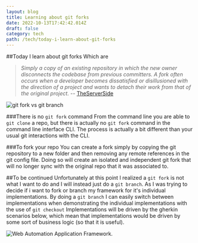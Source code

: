 ```yaml
---
layout: blog
title: Learning about git forks
date: 2022-10-13T17:42:42.014Z
draft: false
category: tech
path: /tech/today-i-learn-about-git-forks
---
```

\##Today I learn about git forks
Which are

> *Simply a copy of an existing repository in which the new owner disconnects the codebase from previous committers. A fork often occurs when a developer becomes dissatisfied or disillusioned with the direction of a project and wants to detach their work from that of the original project.* -- <a href="https://www.theserverside.com/blog/Coffee-Talk-Java-News-Stories-and-Opinions/command-line-GitHub-fork-CLI-terminal-shell#:~:text=A%20fork%20in%20Git%20is,that%20of%20the%20original%20project.">TheServerSide</a>

![git fork vs git branch](/img/screen-shot-2022-10-13-at-4.19.13-pm.png "git fork vs git branch")

\###There is no `git fork` command
From the command line you are able to `git clone` a repo, but there is actually no `git fork` command in the command line interface CLI. The process is actually a bit different than your usual git interactions with the CLI.

\###To fork your repo
You can create a fork simply by copying the git repository to a new folder and then removing any remote references in the git config file. Doing so will create an isolated and independent git fork that will no longer sync with the original repo that it was associated to.

\##To be continued
Unfortunately at this point I realized a `git fork` is not what I want to do and I will instead just do a `git branch`. As I was trying to decide if i want to fork or branch my framework for it's individual implementations.
B﻿y doing a `git branch` I can easily switch between implementations when demonstrating the individual implementations with the use of `git checkout`
I﻿mplementations will be driven by the gherkin scenarios below, which mean that implementations would be driven by some sort of business logic (so that it is useful).

![Web Automation Application Framework](/img/screen-shot-2022-10-13-at-4.06.03-pm.png "Web Automation Application Framework").